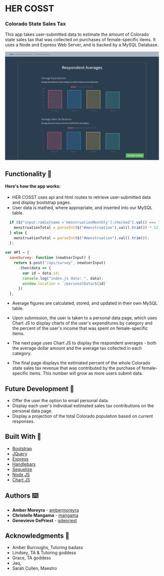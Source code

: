 # HER COSST
### Colorado State Sales Tax

This app takes user-submitted data to estimate the amount of Colorado state sales tax that was collected on purchases of female-specific items.  It uses a Node and Express Web Server, and is backed by a MySQL Database.

<img src="./public/images/project2AvgResCapture.png" alt="screen capture of app">

## Functionality 💪
#### Here's how the app works: 
* HER COSST uses api and html routes to retrieve user-submitted data and display bootstrap pages.  
* User data is mathed, where appropriate, and inserted into our MySQL table.

```javascript
  if ($("input:radio[name ='menstruationMonthly']:checked").val() === "true") {
    menstruationTotal = parseInt($("#menstruation").val().trim()) * 12
  } else {
    menstruationTotal = parseInt($("#menstruation").val().trim());
  };
```
```javascript
var API = {
  saveSurvey: function (newUserInput) {
    return $.post("/api/survey", newUserInput)
      .then(data => {
        var id = data.id;
        console.log("index.js data: ", data);
        window.location = `/personalData/${id}`
      })
  },
```

* Average figures are calculated, stored, and updated in their own MySQL table.

* Upon submission, the user is taken to a personal data page, which uses Chart JS to display charts of the user's expenditures by category and the percent of the user's income that was spent on female-specific items.

* The next page uses Chart JS to display the respondent averages - both the average dollar amount and the average tax collected in each category.

* The final page displays the estimated percent of the whole Colorado state sales tax revenue that was contributed by the purchase of female-specific items.  This number will grow as more users submit data.

## Future Development 🚧 

* Offer the user the option to email personal data.
* Display each user's individual estimated sales tax contributions on the personal data page.
* Display a projection of the total Colorado population based on current responses.

## Built With 🔧

* [Bootstrap](https://getbootstrap.com/) 
* [JQuery](https://cdnjs.cloudflare.com/ajax/libs/jquery/3.2.1/jquery.min.js) 
* [Express](https://www.npmjs.com/package/express)
* [Handlebars](https://handlebarsjs.com/)
* [Sequelize](https://www.npmjs.com/package/sequelize)
* [Node JS](https://nodejs.org/en/)
* [Chart JS](https://www.chartjs.org/)


## Authors ⌨️

* **Amber Moreyra** - [ambermoreyra](https://github.com/ambermoreyra)
* **Christelle Mangama** - [mangama](https://github.com/mangama)
* **Genevieve DePriest** - [gdepriest](https://github.com/gdepriest)

## Acknowledgments 🌟

* Amber Burroughs, Tutoring badass
* Lindsey, TA & Tutoring goddess
* Grace, TA goddess
* Jaq, 
* Sarah Cullen, Maestro